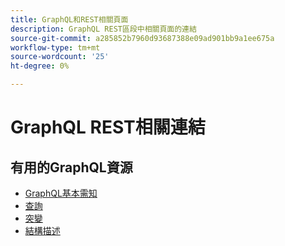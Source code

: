 ```yaml
---
title: GraphQL和REST相關頁面
description: GraphQL REST區段中相關頁面的連結
source-git-commit: a285852b7960d93687388e09ad901bb9a1ee675a
workflow-type: tm+mt
source-wordcount: '25'
ht-degree: 0%

---
```


# GraphQL REST相關連結

## 有用的GraphQL資源

* [GraphQL基本需知](../graphql-rest/intro-graphql.md)
* [查詢](../graphql-rest/graphql-queries.md)
* [突變](../graphql-rest/graphql-mutations.md)
* [結構描述](../graphql-rest/graphql-schema.md)
